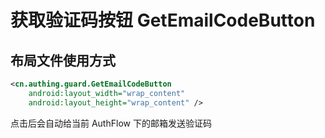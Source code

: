 # 获取验证码按钮 GetEmailCodeButton

## 布局文件使用方式

```xml
<cn.authing.guard.GetEmailCodeButton
    android:layout_width="wrap_content"
    android:layout_height="wrap_content" />
```

点击后会自动给当前 AuthFlow 下的邮箱发送验证码